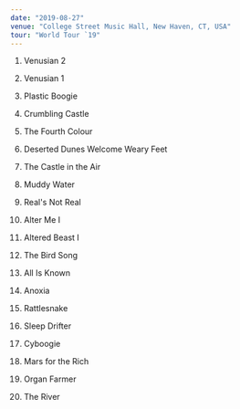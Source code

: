 ```yaml
---
date: "2019-08-27"
venue: "College Street Music Hall, New Haven, CT, USA"
tour: "World Tour `19"
---
```



 1. Venusian 2

 2. Venusian 1

 3. Plastic Boogie

 4. Crumbling Castle

 5. The Fourth Colour

 6. Deserted Dunes Welcome Weary Feet

 7. The Castle in the Air

 8. Muddy Water

 9. Real's Not Real

10. Alter Me I

11. Altered Beast I

12. The Bird Song

13. All Is Known

14. Anoxia

15. Rattlesnake

16. Sleep Drifter

17. Cyboogie

18. Mars for the Rich

19. Organ Farmer

20. The River
